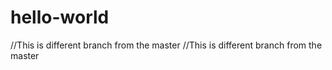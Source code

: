 # hello-world

//This is different branch from the master
//This is different branch from the master
